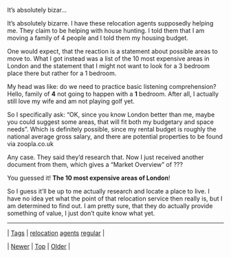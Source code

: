 <!--
title: It&rsquo;s absolutely bizarre. I have these relocation agents supposedly helping me. They claim to be helping with house hunting. I told them that I am moving a family of 4 people and I told them my housing budget. One would expect, that the reaction is a statement about possible areas to move to. What I got instead was a list of the 10 most expensive areas in London and the statement that I might not want to look for a 3 bedroom place there but rather for a 1 bedroom. My head was like
date: 2020-06-28T15:27:00.316Z
tags: relocation, agents, regular
-->


It&rsquo;s absolutely bizar...

<p>It&rsquo;s absolutely bizarre. I have these relocation agents supposedly helping me. They claim to be helping with house hunting. I told them that I am moving a family of 4 people and I told them my housing budget.</p>

<p>One would expect, that the reaction is a statement about possible areas to move to. What I got instead was a list of the 10 most expensive areas in London and the statement that I might not want to look for a 3 bedroom place there but rather for a 1 bedroom.</p>

<p>My head was like: do we need to practice basic listening comprehension? Hello, family of <b>4</b> not going to happen with a <b>1</b> bedroom. After all, I actually still love my wife and am not playing golf yet.</p>

<p>So I specifically ask: &ldquo;OK, since you know London better than me, maybe you could suggest some areas, that will fit both my budgetary and space needs&rdquo;. Which is definitely possible, since my rental budget is roughly the national average gross salary, and there are potential properties to be found via zoopla.co.uk</p>

<p>Any case. They said they&rsquo;d research that. Now I just received another document from them, which gives a &ldquo;Market Overview&rdquo; of ???</p>

<p>You guessed it! <b>The 10 most expensive areas of London</b>!</p>

<p>So I guess it&rsquo;ll be up to me actually research and locate a place to live. I have no idea yet what the point of that relocation service then really is, but I am determined to find out. I am pretty sure, that they do actually provide something of value, I just don&rsquo;t quite know what yet.</p>

<!--BOTTOM-POST-NAVIGATION-->
---

| [Tags](tags.md) | [relocation](tag-relocation.md) [agents](tag-agents.md) [regular](tag-regular.md) |

| [Newer](87792760355.md) | [Top](index.md) | [Older](87807283744.md) |